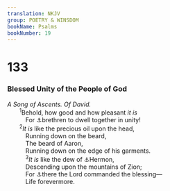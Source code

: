 ```yaml
---
translation: NKJV
group: POETRY & WINSDOM
bookName: Psalms 
bookNumber: 19
---
```


<div class="title"><h1>133</h1><h3>Blessed Unity of the People of God</h3><i>A Song of Ascents. Of David.</i></div>
<span class="verse thi_133_1">  <sup>1</sup>Behold, how good and how pleasant <i>it</i> <i>is</i><br/>   For <a data-toggle="tooltip" data-placement="bottom" title="Job 8:22; Ps. 35:26">⚓</a>brethren to dwell together in unity!<br/></span>
<span class="verse thi_133_2">  <sup>2</sup><i>It</i> <i>is</i> like the precious oil upon the head,<br/>   Running down on the beard,<br/>   The beard of Aaron,<br/>   Running down on the edge of his garments.<br/></span>
<span class="verse thi_133_3">   <sup>3</sup><i>It</i> <i>is</i> like the dew of <a data-toggle="tooltip" data-placement="bottom" title="Gen. 13:8; Heb. 13:1">⚓</a>Hermon,<br/>   Descending upon the mountains of Zion;<br/>   For <a data-toggle="tooltip" data-placement="bottom" title="Deut. 4:48">⚓</a>there the Lord commanded the blessing—<br/>   Life forevermore.<br/></span>
